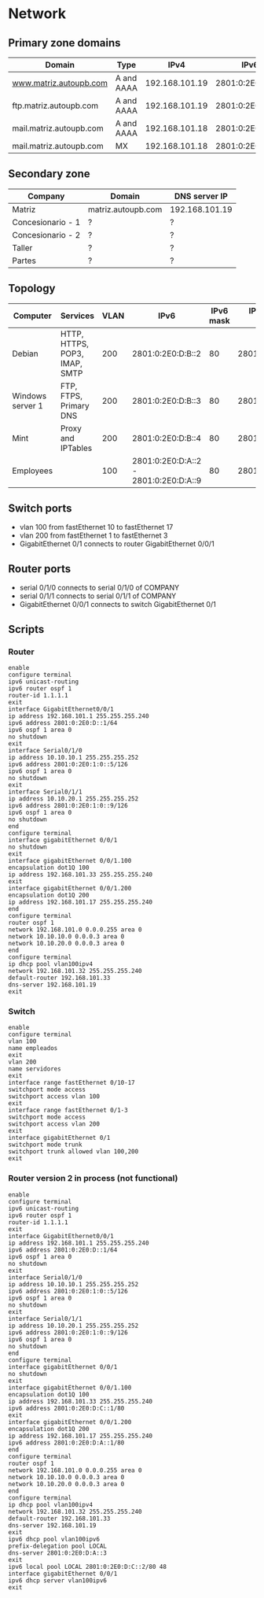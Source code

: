 # Network

## Primary zone domains

| Domain                  | Type       | IPv4           | IPv6              |
| ----------------------- | ---------- |----------------|-------------------|
| www.matriz.autoupb.com  | A and AAAA | 192.168.101.19 | 2801:0:2E0:D:B::3 |
| ftp.matriz.autoupb.com  | A and AAAA | 192.168.101.19 | 2801:0:2E0:D:B::3 |
| mail.matriz.autoupb.com | A and AAAA | 192.168.101.18 | 2801:0:2E0:D:B::2 |
| mail.matriz.autoupb.com | MX         | 192.168.101.18 | 2801:0:2E0:D:B::2 |

## Secondary zone

| Company           | Domain             | DNS server IP  |
| ----------------- | ------------------ | -------------- |
| Matriz            | matriz.autoupb.com | 192.168.101.19 |
| Concesionario - 1 | ?                  | ?              |
| Concesionario - 2 | ?                  | ?              |
| Taller            | ?                  | ?              |
| Partes            | ?                  | ?              |

## Topology

| Computer         | Services                      | VLAN  | IPv6                                  | IPv6 mask | IPv6 Default Gateway | DNS server IPV6   | IPv4                            | IPv4 mask | IPv4 Default Gateway | DNS server IPV4 |
| ---------------- | ----------------------------- |-------|---------------------------------------|-----------|----------------------|-------------------|---------------------------------| --------- | -------------------- |-----------------|
| Debian           | HTTP, HTTPS, POP3, IMAP, SMTP | 200   | 2801:0:2E0:D:B::2                     | 80        | 2801:0:2E0:D:B::1    | 2801:0:2E0:D:B::3 | 192.168.101.18                  | 28        | 192.168.101.17       | 192.168.101.19  |
| Windows server 1 | FTP, FTPS, Primary DNS        | 200   | 2801:0:2E0:D:B::3                     | 80        | 2801:0:2E0:D:B::1    | 2801:0:2E0:D:B::3 | 192.168.101.19                  | 28        | 192.168.101.17       | 192.168.101.19  |
| Mint             | Proxy and IPTables            | 200   | 2801:0:2E0:D:B::4                     | 80        | 2801:0:2E0:D:B::1    | 2801:0:2E0:D:B::3 | 192.168.101.20                  | 28        | 192.168.101.17       | 192.168.101.19  |
| Employees        |                               | 100   | 2801:0:2E0:D:A::2 - 2801:0:2E0:D:A::9 | 80        | 2801:0:2E0:D:A::1    | 2801:0:2E0:D:B::3 | 192.168.101.34 - 192.168.101.41 | 28        | 192.168.101.33       | 192.168.101.19  |


## Switch ports

- vlan 100 from fastEthernet 10 to fastEthernet 17
- vlan 200 from fastEthernet 1 to fastEthernet 3
- GigabitEthernet 0/1 connects to router GigabitEthernet 0/0/1

## Router ports

- serial 0/1/0 connects to serial 0/1/0 of COMPANY 
- serial 0/1/1 connects to serial 0/1/1 of COMPANY
- GigabitEthernet 0/0/1 connects to switch GigabitEthernet 0/1

## Scripts

### Router

```
enable
configure terminal
ipv6 unicast-routing
ipv6 router ospf 1
router-id 1.1.1.1
exit
interface GigabitEthernet0/0/1
ip address 192.168.101.1 255.255.255.240
ipv6 address 2801:0:2E0:D::1/64
ipv6 ospf 1 area 0
no shutdown
exit
interface Serial0/1/0
ip address 10.10.10.1 255.255.255.252
ipv6 address 2801:0:2E0:1:0::5/126
ipv6 ospf 1 area 0
no shutdown
exit
interface Serial0/1/1
ip address 10.10.20.1 255.255.255.252
ipv6 address 2801:0:2E0:1:0::9/126
ipv6 ospf 1 area 0
no shutdown
end
configure terminal 
interface gigabitEthernet 0/0/1
no shutdown 
exit
interface gigabitEthernet 0/0/1.100
encapsulation dot1Q 100
ip address 192.168.101.33 255.255.255.240
exit
interface gigabitEthernet 0/0/1.200
encapsulation dot1Q 200
ip address 192.168.101.17 255.255.255.240
end
configure terminal
router ospf 1
network 192.168.101.0 0.0.0.255 area 0
network 10.10.10.0 0.0.0.3 area 0
network 10.10.20.0 0.0.0.3 area 0
end
configure terminal 
ip dhcp pool vlan100ipv4
network 192.168.101.32 255.255.255.240
default-router 192.168.101.33
dns-server 192.168.101.19
exit

```

### Switch

```
enable 
configure terminal 
vlan 100
name empleados
exit
vlan 200
name servidores
exit
interface range fastEthernet 0/10-17
switchport mode access 
switchport access vlan 100
exit
interface range fastEthernet 0/1-3
switchport mode access
switchport access vlan 200
exit
interface gigabitEthernet 0/1
switchport mode trunk 
switchport trunk allowed vlan 100,200
exit

```

### Router version 2 in process (not functional)

```
enable
configure terminal
ipv6 unicast-routing
ipv6 router ospf 1
router-id 1.1.1.1
exit
interface GigabitEthernet0/0/1
ip address 192.168.101.1 255.255.255.240
ipv6 address 2801:0:2E0:D::1/64
ipv6 ospf 1 area 0
no shutdown
exit
interface Serial0/1/0
ip address 10.10.10.1 255.255.255.252
ipv6 address 2801:0:2E0:1:0::5/126
ipv6 ospf 1 area 0
no shutdown
exit
interface Serial0/1/1
ip address 10.10.20.1 255.255.255.252
ipv6 address 2801:0:2E0:1:0::9/126
ipv6 ospf 1 area 0
no shutdown
end
configure terminal 
interface gigabitEthernet 0/0/1
no shutdown 
exit
interface gigabitEthernet 0/0/1.100
encapsulation dot1Q 100
ip address 192.168.101.33 255.255.255.240
ipv6 address 2801:0:2E0:D:C::1/80
exit
interface gigabitEthernet 0/0/1.200
encapsulation dot1Q 200
ip address 192.168.101.17 255.255.255.240
ipv6 address 2801:0:2E0:D:A::1/80
end
configure terminal
router ospf 1
network 192.168.101.0 0.0.0.255 area 0
network 10.10.10.0 0.0.0.3 area 0
network 10.10.20.0 0.0.0.3 area 0
end
configure terminal 
ip dhcp pool vlan100ipv4
network 192.168.101.32 255.255.255.240
default-router 192.168.101.33
dns-server 192.168.101.19
exit
ipv6 dhcp pool vlan100ipv6
prefix-delegation pool LOCAL
dns-server 2801:0:2E0:D:A::3
exit
ipv6 local pool LOCAL 2801:0:2E0:D:C::2/80 48
interface gigabitEthernet 0/0/1
ipv6 dhcp server vlan100ipv6
exit
```